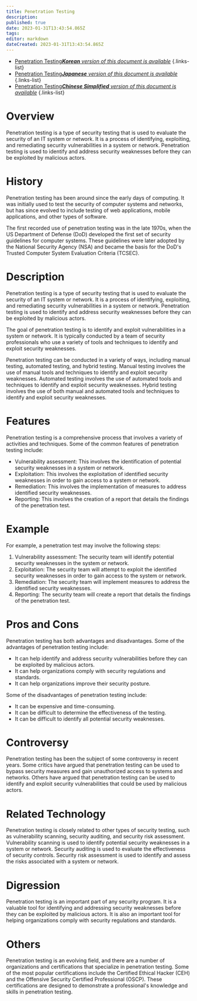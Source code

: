 ```yaml
---
title: Penetration Testing
description: 
published: true
date: 2023-01-31T13:43:54.865Z
tags: 
editor: markdown
dateCreated: 2023-01-31T13:43:54.865Z
---
```


- [Penetration Testing***Korean** version of this document is available*](/ko/Knowledge-base/Dictionary/penetration-testing)
{.links-list}
- [Penetration Testing***Japanese** version of this document is available*](/ja/Knowledge-base/Dictionary/penetration-testing)
{.links-list}
- [Penetration Testing***Chinese Simplified** version of this document is available*](/zh/Knowledge-base/Dictionary/penetration-testing)
{.links-list}


# Overview
Penetration testing is a type of security testing that is used to evaluate the security of an IT system or network. It is a process of identifying, exploiting, and remediating security vulnerabilities in a system or network. Penetration testing is used to identify and address security weaknesses before they can be exploited by malicious actors.

# History
Penetration testing has been around since the early days of computing. It was initially used to test the security of computer systems and networks, but has since evolved to include testing of web applications, mobile applications, and other types of software.

The first recorded use of penetration testing was in the late 1970s, when the US Department of Defense (DoD) developed the first set of security guidelines for computer systems. These guidelines were later adopted by the National Security Agency (NSA) and became the basis for the DoD's Trusted Computer System Evaluation Criteria (TCSEC).

# Description
Penetration testing is a type of security testing that is used to evaluate the security of an IT system or network. It is a process of identifying, exploiting, and remediating security vulnerabilities in a system or network. Penetration testing is used to identify and address security weaknesses before they can be exploited by malicious actors.

The goal of penetration testing is to identify and exploit vulnerabilities in a system or network. It is typically conducted by a team of security professionals who use a variety of tools and techniques to identify and exploit security weaknesses.

Penetration testing can be conducted in a variety of ways, including manual testing, automated testing, and hybrid testing. Manual testing involves the use of manual tools and techniques to identify and exploit security weaknesses. Automated testing involves the use of automated tools and techniques to identify and exploit security weaknesses. Hybrid testing involves the use of both manual and automated tools and techniques to identify and exploit security weaknesses.

# Features
Penetration testing is a comprehensive process that involves a variety of activities and techniques. Some of the common features of penetration testing include:

- Vulnerability assessment: This involves the identification of potential security weaknesses in a system or network.
- Exploitation: This involves the exploitation of identified security weaknesses in order to gain access to a system or network.
- Remediation: This involves the implementation of measures to address identified security weaknesses.
- Reporting: This involves the creation of a report that details the findings of the penetration test.

# Example
For example, a penetration test may involve the following steps:

1. Vulnerability assessment: The security team will identify potential security weaknesses in the system or network.
2. Exploitation: The security team will attempt to exploit the identified security weaknesses in order to gain access to the system or network.
3. Remediation: The security team will implement measures to address the identified security weaknesses.
4. Reporting: The security team will create a report that details the findings of the penetration test.

# Pros and Cons
Penetration testing has both advantages and disadvantages. Some of the advantages of penetration testing include:

- It can help identify and address security vulnerabilities before they can be exploited by malicious actors.
- It can help organizations comply with security regulations and standards.
- It can help organizations improve their security posture.

Some of the disadvantages of penetration testing include:

- It can be expensive and time-consuming.
- It can be difficult to determine the effectiveness of the testing.
- It can be difficult to identify all potential security weaknesses.

# Controversy
Penetration testing has been the subject of some controversy in recent years. Some critics have argued that penetration testing can be used to bypass security measures and gain unauthorized access to systems and networks. Others have argued that penetration testing can be used to identify and exploit security vulnerabilities that could be used by malicious actors.

# Related Technology
Penetration testing is closely related to other types of security testing, such as vulnerability scanning, security auditing, and security risk assessment. Vulnerability scanning is used to identify potential security weaknesses in a system or network. Security auditing is used to evaluate the effectiveness of security controls. Security risk assessment is used to identify and assess the risks associated with a system or network.

# Digression
Penetration testing is an important part of any security program. It is a valuable tool for identifying and addressing security weaknesses before they can be exploited by malicious actors. It is also an important tool for helping organizations comply with security regulations and standards.

# Others
Penetration testing is an evolving field, and there are a number of organizations and certifications that specialize in penetration testing. Some of the most popular certifications include the Certified Ethical Hacker (CEH) and the Offensive Security Certified Professional (OSCP). These certifications are designed to demonstrate a professional's knowledge and skills in penetration testing.